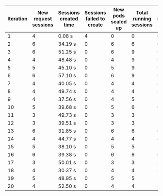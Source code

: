 | Iteration | New request sessions | Sessions created time | Sessions failed to create | New pods scaled up | Total running sessions | Total running pods | Max sessions per pod | Gaps | Sessions closed |
| --------- | -------------------- | --------------------- | ------------------------- | ------------------ | ---------------------- | ------------------ | -------------------- | ---- | --------------- |
| 1         | 4                    | 0.08 s                | 4                         | 0                  | 0                      | 0                  | 1                    | 0    | 0               |
| 2         | 6                    | 34.19 s               | 0                         | 6                  | 6                      | 6                  | 1                    | 0    | 3               |
| 3         | 6                    | 51.25 s               | 0                         | 6                  | 9                      | 9                  | 1                    | 0    | 4               |
| 4         | 4                    | 48.48 s               | 0                         | 4                  | 9                      | 9                  | 1                    | 0    | 5               |
| 5         | 5                    | 45.10 s               | 0                         | 5                  | 9                      | 9                  | 1                    | 0    | 6               |
| 6         | 6                    | 57.10 s               | 0                         | 6                  | 9                      | 9                  | 1                    | 0    | 9               |
| 7         | 4                    | 40.05 s               | 0                         | 4                  | 4                      | 4                  | 1                    | 0    | 4               |
| 8         | 4                    | 49.74 s               | 0                         | 4                  | 4                      | 4                  | 1                    | 0    | 3               |
| 9         | 4                    | 37.56 s               | 0                         | 4                  | 5                      | 5                  | 1                    | 0    | 4               |
| 10        | 5                    | 39.68 s               | 0                         | 5                  | 6                      | 6                  | 1                    | 0    | 6               |
| 11        | 3                    | 49.73 s               | 0                         | 3                  | 3                      | 3                  | 1                    | 0    | 3               |
| 12        | 3                    | 39.51 s               | 0                         | 3                  | 3                      | 3                  | 1                    | 0    | 3               |
| 13        | 6                    | 31.85 s               | 0                         | 6                  | 6                      | 6                  | 1                    | 0    | 6               |
| 14        | 4                    | 44.77 s               | 0                         | 4                  | 4                      | 4                  | 1                    | 0    | 4               |
| 15        | 5                    | 38.10 s               | 0                         | 5                  | 5                      | 5                  | 1                    | 0    | 5               |
| 16        | 6                    | 39.38 s               | 0                         | 6                  | 6                      | 6                  | 1                    | 0    | 6               |
| 17        | 3                    | 50.01 s               | 0                         | 3                  | 3                      | 3                  | 1                    | 0    | 3               |
| 18        | 4                    | 30.37 s               | 0                         | 4                  | 4                      | 4                  | 1                    | 0    | 4               |
| 19        | 5                    | 48.95 s               | 0                         | 5                  | 5                      | 5                  | 1                    | 0    | 5               |
| 20        | 4                    | 52.50 s               | 0                         | 4                  | 4                      | 4                  | 1                    | 0    | 4               |